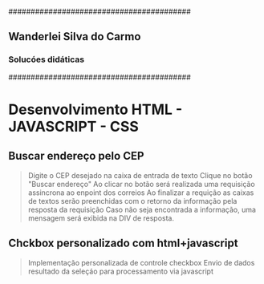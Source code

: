 #########################################
## Wanderlei Silva do Carmo
### Solucóes didáticas
#########################################

# Desenvolvimento HTML - JAVASCRIPT - CSS

## Buscar endereço pelo CEP
> Digite o CEP desejado na caixa de entrada de texto
> Clique no botão "Buscar endereço"
> Ao clicar no botão será realizada uma requisição assincrona ao enpoint dos correios
> Ao finalizar a requição as caixas de textos serão preenchidas com o retorno da informação pela resposta da requisição
> Caso não seja encontrada a informação, uma mensagem será exibida na DIV de resposta.

## Chckbox personalizado com html+javascript

> Implementação personalizada de controle checkbox
> Envio de dados resultado da seleçáo para processamento via javascript
> 


 
